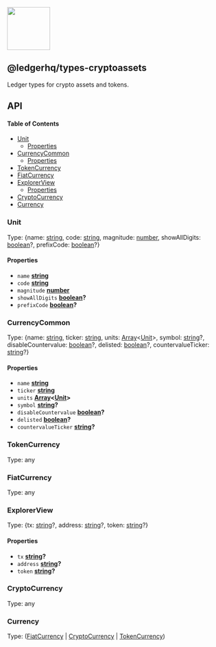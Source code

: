 <img src="https://user-images.githubusercontent.com/211411/34776833-6f1ef4da-f618-11e7-8b13-f0697901d6a8.png" height="100" />

## @ledgerhq/types-cryptoassets

Ledger types for crypto assets and tokens.

## API

<!-- Generated by documentation.js. Update this documentation by updating the source code. -->

#### Table of Contents

*   [Unit](#unit)
    *   [Properties](#properties)
*   [CurrencyCommon](#currencycommon)
    *   [Properties](#properties-1)
*   [TokenCurrency](#tokencurrency)
*   [FiatCurrency](#fiatcurrency)
*   [ExplorerView](#explorerview)
    *   [Properties](#properties-2)
*   [CryptoCurrency](#cryptocurrency)
*   [Currency](#currency)

### Unit

Type: {name: [string](https://developer.mozilla.org/docs/Web/JavaScript/Reference/Global_Objects/String), code: [string](https://developer.mozilla.org/docs/Web/JavaScript/Reference/Global_Objects/String), magnitude: [number](https://developer.mozilla.org/docs/Web/JavaScript/Reference/Global_Objects/Number), showAllDigits: [boolean](https://developer.mozilla.org/docs/Web/JavaScript/Reference/Global_Objects/Boolean)?, prefixCode: [boolean](https://developer.mozilla.org/docs/Web/JavaScript/Reference/Global_Objects/Boolean)?}

#### Properties

*   `name` **[string](https://developer.mozilla.org/docs/Web/JavaScript/Reference/Global_Objects/String)** 
*   `code` **[string](https://developer.mozilla.org/docs/Web/JavaScript/Reference/Global_Objects/String)** 
*   `magnitude` **[number](https://developer.mozilla.org/docs/Web/JavaScript/Reference/Global_Objects/Number)** 
*   `showAllDigits` **[boolean](https://developer.mozilla.org/docs/Web/JavaScript/Reference/Global_Objects/Boolean)?** 
*   `prefixCode` **[boolean](https://developer.mozilla.org/docs/Web/JavaScript/Reference/Global_Objects/Boolean)?** 

### CurrencyCommon

Type: {name: [string](https://developer.mozilla.org/docs/Web/JavaScript/Reference/Global_Objects/String), ticker: [string](https://developer.mozilla.org/docs/Web/JavaScript/Reference/Global_Objects/String), units: [Array](https://developer.mozilla.org/docs/Web/JavaScript/Reference/Global_Objects/Array)<[Unit](#unit)>, symbol: [string](https://developer.mozilla.org/docs/Web/JavaScript/Reference/Global_Objects/String)?, disableCountervalue: [boolean](https://developer.mozilla.org/docs/Web/JavaScript/Reference/Global_Objects/Boolean)?, delisted: [boolean](https://developer.mozilla.org/docs/Web/JavaScript/Reference/Global_Objects/Boolean)?, countervalueTicker: [string](https://developer.mozilla.org/docs/Web/JavaScript/Reference/Global_Objects/String)?}

#### Properties

*   `name` **[string](https://developer.mozilla.org/docs/Web/JavaScript/Reference/Global_Objects/String)** 
*   `ticker` **[string](https://developer.mozilla.org/docs/Web/JavaScript/Reference/Global_Objects/String)** 
*   `units` **[Array](https://developer.mozilla.org/docs/Web/JavaScript/Reference/Global_Objects/Array)<[Unit](#unit)>** 
*   `symbol` **[string](https://developer.mozilla.org/docs/Web/JavaScript/Reference/Global_Objects/String)?** 
*   `disableCountervalue` **[boolean](https://developer.mozilla.org/docs/Web/JavaScript/Reference/Global_Objects/Boolean)?** 
*   `delisted` **[boolean](https://developer.mozilla.org/docs/Web/JavaScript/Reference/Global_Objects/Boolean)?** 
*   `countervalueTicker` **[string](https://developer.mozilla.org/docs/Web/JavaScript/Reference/Global_Objects/String)?** 

### TokenCurrency

Type: any

### FiatCurrency

Type: any

### ExplorerView

Type: {tx: [string](https://developer.mozilla.org/docs/Web/JavaScript/Reference/Global_Objects/String)?, address: [string](https://developer.mozilla.org/docs/Web/JavaScript/Reference/Global_Objects/String)?, token: [string](https://developer.mozilla.org/docs/Web/JavaScript/Reference/Global_Objects/String)?}

#### Properties

*   `tx` **[string](https://developer.mozilla.org/docs/Web/JavaScript/Reference/Global_Objects/String)?** 
*   `address` **[string](https://developer.mozilla.org/docs/Web/JavaScript/Reference/Global_Objects/String)?** 
*   `token` **[string](https://developer.mozilla.org/docs/Web/JavaScript/Reference/Global_Objects/String)?** 

### CryptoCurrency

Type: any

### Currency

Type: ([FiatCurrency](#fiatcurrency) | [CryptoCurrency](#cryptocurrency) | [TokenCurrency](#tokencurrency))
